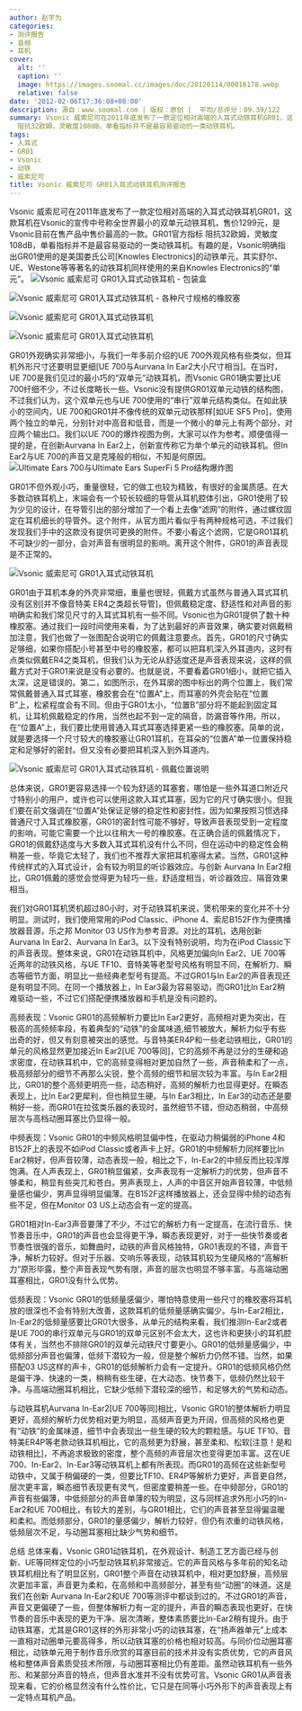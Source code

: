 ```yaml
---
author: 赵宇为
categories:
- 测评报告
- 音频
- 耳机
cover:
  alt: ''
  caption: ''
  image: https://images.soomal.cc/images/doc/20120114/00016178.webp
  relative: false
date: '2012-02-06T17:36:08+08:00'
description: 源自：www.soomal.com | 版权：原创 |  平均/总评分：09.39/122
summary: Vsonic 威索尼可在2011年底发布了一款定位相对高端的入耳式动铁耳机GR01，这款耳机在Vsonic的宣传中号称全世界最小的双单元动铁耳机，售价1299元，是Vsonic目前在售产品中售价最高的一款。GR01官方指标
  阻抗32欧姆，灵敏度108dB，单看指标并不是最容易驱动的一类动铁耳机。
tags:
- 入耳式
- GR01
- Vsonic
- 动铁
- 威索尼可
title: Vsonic 威索尼可 GR01入耳式动铁耳机测评报告
---
```


Vsonic 威索尼可在2011年底发布了一款定位相对高端的入耳式动铁耳机GR01，这款耳机在Vsonic的宣传中号称全世界最小的双单元动铁耳机，售价1299元，是Vsonic目前在售产品中售价最高的一款。GR01官方指标 阻抗32欧姆，灵敏度108dB，单看指标并不是最容易驱动的一类动铁耳机。有趣的是，Vsonic明确指出GR01使用的是美国娄氏公司[Knowles Electronics]的动铁单元，其实舒尔、UE、Westone等等著名的动铁耳机同样使用的来自Knowles Electronics的“单元”。
![Vsonic 威索尼可  GR01入耳式动铁耳机 - 包装盒](https://images.soomal.cc/images/doc/20120114/00016177.webp)




![Vsonic 威索尼可  GR01入耳式动铁耳机 - 各种尺寸规格的橡胶塞](https://images.soomal.cc/images/doc/20120114/00016178.webp)




![Vsonic 威索尼可  GR01入耳式动铁耳机](https://images.soomal.cc/images/doc/20120114/00016180.webp)




![Vsonic 威索尼可  GR01入耳式动铁耳机](https://images.soomal.cc/images/doc/20120114/00016183.webp)




GR01外观确实非常细小，与我们一年多前介绍的UE 700外观风格有些类似，但耳机外形尺寸还要明显更细[UE 700与Aurvana In Ear2大小尺寸相当]。在当时，UE 700是我们见过的最小巧的“双单元”动铁耳机，而Vsonic GR01确实要比UE 700纤细不少，不过长度略长一些。Vsonic没有提供GR01双单元动铁的结构图，不过我们认为，这个双单元也与UE 700使用的“串行”双单元结构类似。在如此狭小的空间内，UE 700和GR01并不像传统的双单元动铁那样[如UE SF5 Pro]，使用两个独立的单元，分别针对中高音和低音，而是一个微小的单元上有两个部分，对应两个输出口。我们以UE 700的爆炸视图为例，大家可以作为参考。顺便值得一提的是，在创新Aurvana In Ear2上，创新宣传称它为单个单元的动铁耳机。但In Ear2与UE 700的声音又是克隆般的相似，不知是何原因。
![Ultimate Ears 700与Ultimate Ears SuperFi 5 Pro结构爆炸图](https://images.soomal.cc/images/doc/20100618/00006046.webp)




GR01不但外观小巧，重量很轻，它的做工也较为精致，有很好的金属质感。在大多数动铁耳机上，末端会有一个较长较细的导管从耳机腔体引出，GR01使用了较为少见的设计，在导管引出的部分增加了一个看上去像“滤网”的附件，通过螺纹固定在耳机细长的导管外。这个附件，从官方图片看似乎有两种规格可选，不过我们发现我们手中的这款没有提供可更换的附件。不要小看这个滤网，它是GR01耳机不可缺少的一部分，会对声音有很明显的影响。离开这个附件，GR01的声音表现是不正常的。

![Vsonic 威索尼可  GR01入耳式动铁耳机](https://images.soomal.cc/images/doc/20120114/00016179.webp)




GR01由于耳机本身的外壳非常细，重量也很轻，佩戴方式虽然与普通入耳式耳机没有区别[并不像音特美 ER4之类超长导管]，但佩戴稳定度、舒适性和对声音的影响确实和我们常见尺寸的入耳式耳机有一些不同。Vsonic也为GR01提供了数十种橡胶塞。通过我们一段时间使用来看，为了达到最好的声音效果，确实要对佩戴稍加注意，我们也做了一张图配合说明它的佩戴注意要点。首先，GR01的尺寸确实足够细，如果你搭配小号甚至中号的橡胶塞，都可以把耳机深入外耳道内，这时有点类似佩戴ER4之类耳机，但我们认为无论从舒适度还是声音表现来说，这样的佩戴方式对于GR01来说是没有必要的。也就是说，不要看着GR01细小，就把它插入太深，这是错误的。第二，如图所示，在外耳廓的图中标出的两个位置上，我们常常佩戴普通入耳式耳塞，橡胶套会在“位置A”上，而耳塞的外壳会贴在“位置B”上，松紧程度会有不同。但由于GR01太小，“位置B”部分将不能起到固定耳机，让耳机佩戴稳定的作用，当然也起不到一定的隔音，防漏音等作用。所以，在“位置A”上，我们要比使用普通入耳式耳塞选择更紧一些的橡胶塞。简单的说，就是要选择一个尺寸较大的橡胶塞让GR01耳机，在耳朵的“位置A”单一位置保持稳定和足够好的密封。但又没有必要把耳机深入到外耳道内。

![Vsonic 威索尼可  GR01入耳式动铁耳机 - 佩戴位置说明](https://images.soomal.cc/images/doc/20120206/00016508.webp)




总体来说，GR01更容易选择一个较为舒适的耳塞套，哪怕是一些外耳道口附近尺寸特别小的用户，或许也可以使用这款入耳式耳塞，因为它的尺寸确实很小。但我们要在前文强调在“位置A”处保证足够的稳定性和密封性，因为如果按照习惯选择普通尺寸入耳式橡胶塞，GR01的密封性可能不够好，导致声音表现受到一定程度的影响，可能它需要一个比以往稍大一号的橡胶塞。在正确合适的佩戴情况下，GR01的佩戴舒适度与大多数入耳式耳机没有什么不同，但在运动中的稳定性会稍稍差一些，毕竟它太轻了，我们也不推荐大家把耳机塞得太紧。当然，GR01这种传统样式的入耳式设计，会有较为明显的听诊器效应。与创新 Aurvana In Ear2相比，GR01佩戴的感觉会觉得更为轻巧一些，舒适度相当，听诊器效应、隔音效果相当。

我们对GR01耳机煲机超过80小时，对于动铁耳机来说，煲机带来的变化并不十分明显。测试时，我们使用常用的iPod Classic、iPhone 4、索尼B152F作为便携播放器音源，乐之邦 Monitor 03 US作为参考音源。对比的耳机，选用创新 Aurvana In Ear2、Aurvana In Ear3。以下没有特别说明，均为在iPod Classic下的声音表现。整体来说，GR01在动铁耳机中，风格更加偏向In Ear2、UE 700等近两年的动铁风格，与UE TF10、音特美等老型号风格有明显不同，在解析力、瞬态等细节方面，明显比一些经典老型号有提高。不过GR01与In Ear2的声音表现还是有明显不同。在同一个播放器上，In Ear3最为容易驱动，而GR01比In Ear2稍难驱动一些，不过它们搭配便携播放器和手机是没有问题的。

高频表现：Vsonic GR01的高频解析力要比In Ear2更好，高频相对更为突出，在极高的高频频率段，有着典型的“动铁”的金属味道,细节被放大，解析力似乎有些出奇的好，但又有刻意被突出的感觉。与音特美ER4P和一些老动铁相比，GR01的单元的风格显然更加接近In Ear2[UE 700等同]，它的高频不再是过分的生硬和追求密度，在动铁耳机中，它的高频变得相对更加自然了一些，声音稍柔和了一点，极高频部分的细节不再那么尖锐，整个高频的细节和层次较为丰富。与In Ear2相比，GR01的整个高频更明亮一些，动态稍好，高频的解析力也显得更好。在瞬态表现上，比In Ear2更犀利，但也稍显生硬。与In Ear3相比，In Ear3的动态还是要稍好一些，而GR01在拉弦类乐器的表现时，虽然细节不错，但动态稍弱，中高频层次与高档动圈耳塞比仍显得一般。

中频表现：Vsonic GR01的中频风格明显偏中性，在驱动力稍偏弱的iPhone 4和B152F上的表现不如iPod Classic或者声卡上好。GR01的中频解析力同样要比In Ear2稍好，但声音较薄，动态表现一般，相比之下，In-Ear2的中频反而比较浑厚饱满。在人声表现上，GR01稍显偏紧，女声表现有一定解析力的优势，但声音不够柔和，稍显有些突兀和苍白。男声表现上，人声的中音区开始声音较薄，中低频量感也偏少，男声显得明显偏薄。在B152F这样播放器上，还会显得中频的动态有些不足，但在Monitor 03 US上动态会有一定的提高。

GR01相对In-Ear3声音要薄了不少，不过它的解析力有一定提高，在流行音乐、快节奏音乐中，GR01的声音也会显得更干净，瞬态表现更好，对于一些快节奏或者节奏性很强的音乐，如舞曲时，动铁的声音风格独特，GR01表现的不错，声音干净，解析力较好。但对于乐器、交响乐等表现，动铁耳机较为生硬风格的“高解析力”原形毕露，整个声音表现气势有限，声音的层次也明显不够丰富。与高端动圈耳塞相比，GR01没有什么优势。

低频表现：Vsonic GR01的低频量感偏少，哪怕特意使用一些尺寸的橡胶塞将耳机放的很深也不会有特别大改善，这款耳机的低频量感确实偏少。与In-Ear2相比，In-Ear2的低频量感要比GR01大很多，从单元的结构来看，我们推测In-Ear2或者是UE 700的串行双单元与GR01的双单元区别不会太大，这也许和更狭小的耳机腔体有关，当然也不排除GR01的双单元动铁尺寸要更小。GR01的低频量感偏少，中低频部分声音也偏薄，低频下潜较为一般，但是整个解析力仍然不错。当然，如果搭配03 US这样的声卡，GR01的低频解析力会有一定提升。GR01的低频风格仍然是偏干净、快速的一类，稍稍有些生硬，在大动态、快节奏下，低频仍然比较干净。与高端动圈耳机相比，它缺少低频下潜较深的细节，和足够大的气势和动态。

与动铁耳机Aurvana In-Ear2[UE 700等同]相比，Vsonic GR01的整体解析力明显更好，高频的解析力优势相对更为明显，高频声音更为开阔，但高频的风格也更有“动铁”的金属味道，细节中会表现出一些生硬的较大的颗粒感。与UE TF10、音特美ER4P等老款动铁耳机相比，它的高频更为舒展，甚至柔和、松软[注意！是和动铁相比]，不再追求极致的密度，整个高频的声音层次也变得更加丰富。这在UE 700、In-Ear2、In-Ear3等动铁耳机上都有所表现。而GR01的高频在这些新型号动铁中，又属于稍偏硬的一类，但要比TF10、ER4P等解析力更好，声音更自然，层次更丰富，瞬态细节表现更有灵气，但密度要稍差一些。在中频部分，GR01的声音有些偏薄，中低频部分的声音单薄的较为明显，这与同样追求外形小巧的In-Ear2和UE 700相比，有较大的差别，与GR01相比，它们的声音甚至显得偏温暖和柔和。而低频部分，GR01的量感偏少，解析力较好，但仍有浓重的动铁风格，低频层次不足，与动圈耳塞相比缺少气势和细节。


总结
总体来看，Vsonic GR01动铁耳机，在外观设计、制造工艺方面已经与创新、UE等同样定位的小巧型动铁耳机非常接近。它的声音风格与多年前的知名动铁耳机相比有了明显区别，GR01整个声音在动铁耳机中，相对更加舒展，高频层次更加丰富，声音更为柔和，在高频和中高频部分，甚至有些“动圈”的味道。这是我们在创新 Aurvana In-Ear2和UE 700等测评中都谈到过的。不过GR01的声音，声音又更偏硬了一些，但整体解析力有一定的提升，声音的瞬态表现也更好，在快节奏的音乐中表现的更为干净、层次清晰，整体素质要比In-Ear2稍有提升。由于动铁耳塞，尤其是GR01这样的外形非常小巧的动铁耳塞，在“扬声器单元”上成本一直相对动圈单元要高得多，所以动铁耳塞的价格也相对较高。与同价位动圈耳塞相比，动铁单元用于制作音乐欣赏的耳塞目前的技术并没有实质优势，它的声音风格和整体声音素质受技术所限，与动圈耳塞相比仍有差距。虽然动铁耳机有一些外形、和某部分声音的特点，但声音水准并不没有优势可言。Vsonic GR01从声音表现来看，它的价格显然没有什么性价比，它只是在同等小巧外形下的声音表现上有一定特点耳机产品。
